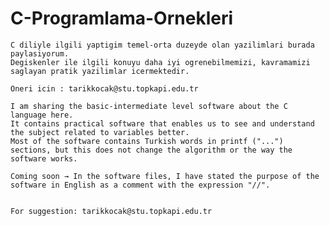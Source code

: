# C-Programlama-Ornekleri

    C diliyle ilgili yaptigim temel-orta duzeyde olan yazilimlari burada paylasiyorum. 
    Degiskenler ile ilgili konuyu daha iyi ogrenebilmemizi, kavramamizi saglayan pratik yazilimlar icermektedir.
    
    Oneri icin : tarikkocak@stu.topkapi.edu.tr
    
    I am sharing the basic-intermediate level software about the C language here.
    It contains practical software that enables us to see and understand the subject related to variables better.
    Most of the software contains Turkish words in printf ("...") sections, but this does not change the algorithm or the way the software works.
    
    Coming soon → In the software files, I have stated the purpose of the software in English as a comment with the expression "//".

    
    For suggestion: tarikkocak@stu.topkapi.edu.tr

